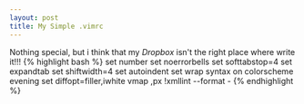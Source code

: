 ```yaml
---
layout: post
title: My Simple .vimrc
---
```


Nothing special, but i think that my *Dropbox* isn't the right place where write it!!!
{% highlight bash %}
set number
set noerrorbells
set softtabstop=4
set expandtab
set shiftwidth=4
set autoindent
set wrap
syntax on
colorscheme evening
set diffopt=filler,iwhite
vmap ,px !xmllint --format -<CR>
{% endhighlight %}